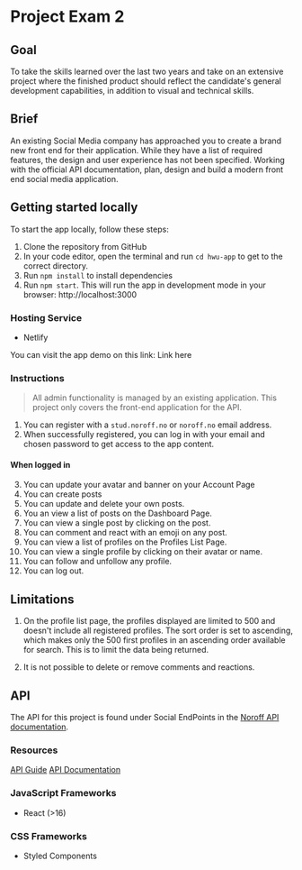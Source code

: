 # Project Exam 2

## Goal
To take the skills learned over the last two years and take on an extensive project where the finished product should reflect the candidate's general development capabilities, in addition to visual and technical skills.

## Brief
An existing Social Media company has approached you to create a brand new front end for their application. While they have a list of required features, the design and user experience has not been specified. Working with the official API documentation, plan, design and build a modern front end social media application.

## Getting started locally
To start the app locally, follow these steps:
1. Clone the repository from GitHub
2. In your code editor, open the terminal and run `cd hwu-app` to get to the correct directory.
3. Run `npm install` to install dependencies
4. Run `npm start`. This will run the app in development mode in your browser: http://localhost:3000

### Hosting Service
- Netlify

You can visit the app demo on this link:
Link here

### Instructions
> All admin functionality is managed by an existing application. This project only covers the front-end application for the API.

1. You can register with a `stud.noroff.no` or `noroff.no` email address.
2. When successfully registered, you can log in with your email and chosen password to get access to the app content.
#### When logged in
3. You can update your avatar and banner on your Account Page
4. You can create posts
5. You can update and delete your own posts.
6. You an view a list of posts on the Dashboard Page.
7. You can view a single post by clicking on the post.
8. You can comment and react with an emoji on any post.
9. You can view a list of profiles on the Profiles List Page.
10. You can view a single profile by clicking on their avatar or name.
11. You can follow and unfollow any profile.
12. You can log out.

## Limitations
1. On the profile list page, the profiles displayed are limited to 500 and doesn't include all registered profiles. The sort order is set to ascending, which makes only the 500 first profiles in an ascending order available for search. This is to limit the data being returned.

2. It is not possible to delete or remove comments and reactions.

## API
The API for this project is found under Social EndPoints in the [Noroff API documentation](https://noroff-api-docs.netlify.app/).

### Resources
[API Guide](https://noroff-api-docs.netlify.app/social-endpoints/authentication)
[API Documentation](https://nf-api.onrender.com/docs)

### JavaScript Frameworks
- React (>16)

### CSS Frameworks
- Styled Components